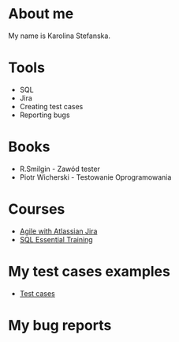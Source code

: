 About me
=======

My name is Karolina Stefanska.

Tools
=======

- SQL
- Jira
- Creating test cases
- Reporting bugs

Books
=======

- R.Smilgin - Zawód tester
- Piotr Wicherski - Testowanie Oprogramowania
 
Courses
=======

- [Agile with Atlassian Jira](https://www.coursera.org/learn/agile-atlassian-jira)
- [SQL Essential Training](https://www.linkedin.com/learning/sql-essential-training-3/understanding-sql?autoplay=true&trk=learning-course_tocItem&upsellOrderOrigin=default_guest_learning)

My test cases examples
=======================
- [Test cases](https://docs.google.com/spreadsheets/d/1hbP8TgLm_I88-AvL9DjSJt136it1lnYDF7uMPtWo5i8/edit#gid=0)

My bug reports
=======================


<!---
karolinazak/karolinazak is a ✨ special ✨ repository because its `README.md` (this file) appears on your GitHub profile.
You can click the Preview link to take a look at your changes.
--->
